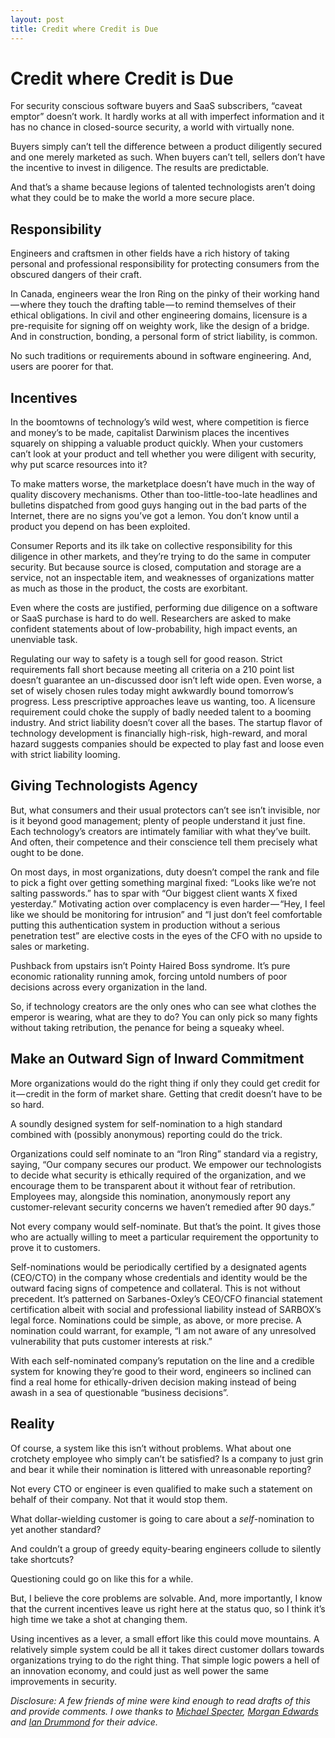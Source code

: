 ```yaml
---
layout: post
title: Credit where Credit is Due
---
```


Credit where Credit is Due
==========================

For security conscious software buyers and SaaS subscribers, “caveat emptor” doesn’t work. It hardly works at all with imperfect information and it has no chance in closed-source security, a world with virtually none.

Buyers simply can’t tell the difference between a product diligently secured and one merely marketed as such. When buyers can’t tell, sellers don’t have the incentive to invest in diligence. The results are predictable.

And that’s a shame because legions of talented technologists aren’t doing what they could be 
to make the world a more secure place.

## Responsibility

Engineers and craftsmen in other fields have a rich history of taking personal and professional responsibility for protecting consumers from the obscured dangers of their craft. 

In Canada, engineers wear the Iron Ring on the pinky of their working hand — where they touch the drafting table — to remind themselves of their ethical obligations. In civil and other engineering domains, licensure is a pre-requisite for signing off on weighty work, like the design of a bridge. And in construction, bonding, a personal form of strict liability, is common.

No such traditions or requirements abound in software engineering. And, users are poorer for that.

## Incentives

In the boomtowns of technology’s wild west, where competition is fierce and money’s to be made, capitalist Darwinism places the incentives squarely on shipping a valuable product quickly. When your customers can’t look at your product and tell whether you were diligent with security, why put scarce resources into it?

To make matters worse, the marketplace doesn’t have much in the way of quality discovery mechanisms. Other than too-little-too-late headlines and bulletins dispatched from good guys hanging out in the bad parts of the Internet, there are no signs you’ve got a lemon. You don’t know until a product you depend on has been exploited.

Consumer Reports and its ilk take on collective responsibility for this diligence in other markets, and they’re trying to do the same in computer security. But because source is closed, computation and storage are a service, not an inspectable item, and weaknesses of organizations matter as much as those in the product, the costs are exorbitant.

Even where the costs are justified, performing due diligence on a software or SaaS purchase is hard to do well. Researchers are asked to make confident statements about of low-probability, high impact events, an unenviable task.

Regulating our way to safety is a tough sell for good reason. Strict requirements fall short because meeting all criteria on a 210 point list doesn’t guarantee an un-discussed door isn’t left wide open. Even worse, a set of wisely chosen rules today might awkwardly bound tomorrow’s progress. Less prescriptive approaches leave us wanting, too. A licensure requirement could choke the supply of badly needed talent to a booming industry. And strict liability doesn’t cover all the bases. The startup flavor of technology development is financially high-risk, high-reward, and moral hazard suggests companies should be expected to play fast and loose even with strict liability looming.

## Giving Technologists Agency

But, what consumers and their usual protectors can’t see isn’t invisible, nor is it beyond good management; plenty of people understand it just fine. Each technology’s creators are intimately familiar with what they’ve built. And often, their competence and their conscience tell them precisely what ought to be done.

On most days, in most organizations, duty doesn’t compel the rank and file to pick a fight over getting something marginal fixed: “Looks like we’re not salting passwords.” has to spar with “Our biggest client wants X fixed yesterday.” Motivating action over complacency is even harder — “Hey, I feel like we should be monitoring for intrusion” and “I just don’t feel comfortable putting this authentication system in production without a serious penetration test” are elective costs in the eyes of the CFO with no upside to sales or marketing.

Pushback from upstairs isn’t Pointy Haired Boss syndrome. It’s pure economic rationality running amok, forcing untold numbers of poor decisions across every organization in the land.

So, if technology creators are the only ones who can see what clothes the emperor is wearing, what are they to do? You can only pick so many fights without taking retribution, the penance for being a squeaky wheel.

## Make an Outward Sign of Inward Commitment

More organizations would do the right thing if only they could get credit for it — credit in the form of market share. Getting that credit doesn’t have to be so hard.

A soundly designed system for self-nomination to a high standard combined with (possibly anonymous) reporting could do the trick.

Organizations could self nominate to an “Iron Ring” standard via a registry, saying, “Our company secures our product. We empower our technologists to decide what security is ethically required of the organization, and we encourage them to be transparent about it without fear of retribution. Employees may, alongside this nomination, anonymously report any customer-relevant security concerns we haven’t remedied after 90 days.”

Not every company would self-nominate. But that’s the point. It gives those who are actually willing to meet a particular requirement the opportunity to prove it to customers.

Self-nominations would be periodically certified by a designated agents (CEO/CTO) in the company whose credentials and identity would be the outward facing signs of competence and collateral. This is not without precedent. It’s patterned on Sarbanes-Oxley’s CEO/CFO financial statement certification albeit with social and professional liability instead of SARBOX’s legal force. Nominations could be simple, as above, or more precise. A nomination could warrant, for example, “I am not aware of any unresolved vulnerability that puts customer interests at risk.”

With each self-nominated company’s reputation on the line and a credible system for knowing they’re good to their word, engineers so inclined can find a real home for ethically-driven decision making instead of being awash in a sea of questionable “business decisions”.

## Reality

Of course, a system like this isn’t without problems. What about one crotchety employee who simply can’t be satisfied? Is a company to just grin and bear it while their nomination is littered with unreasonable reporting?

Not every CTO or engineer is even qualified to make such a statement on behalf of their company. Not that it would stop them.

What dollar-wielding customer is going to care about a *self*-nomination to yet another standard?

And couldn’t a group of greedy equity-bearing engineers collude to silently take shortcuts?

Questioning could go on like this for a while.

But, I believe the core problems are solvable. And, more importantly, I know that the current incentives leave us right here at the status quo, so I think it’s high time we take a shot at changing them.

Using incentives as a lever, a small effort like this could move mountains. A relatively simple system could be all it takes direct customer dollars towards organizations trying to do the right thing. That simple logic powers a hell of an innovation economy, and could just as well power the same improvements in security.

*Disclosure: A few friends of mine were kind enough to read drafts of this and provide comments.  I owe thanks to [Michael Specter](http://www.mit.edu/~specter/), [Morgan Edwards](http://www.morganraeedwards.com/) and [Ian Drummond](https://www.linkedin.com/in/ian-drummond-57b68b126) for their advice.*
